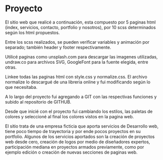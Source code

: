 # Proyecto
El sitio web que realicé a continuación, esta compuesto por 5 paginas html (index, servicios, contacto, portfolio y nosotros), por 10 scss determinados según los html propuestos.

Entre los scss realizados, se pueden verificar variables y animación por separado; también header y footer respectivamente.

Utilicé paginas como unsplash.com para descargar las imagenes utilizadas, undraw.co para archivos SVG, GoogleFont para la fuente elegida, entre otras.

Linkee todas las paginas html con style.css y normalize.css. El archivo normalize lo descargué de una libreria online y fui modificando según lo que necesitaba.

A lo largo del proyecto fui agregando a GIT con las respectivas funciones y subido al repositorio de GITHUB.

Desde que inicié con el proyecto fui cambiando los estilos, las paletas de colores y seleccioné al final los colores vistos en la pagina web.

El sitio trata de una empresa ficticia que aporta servicios de Desarrollo web, tiene poco tiempo de trayectoria y por ende pocos proyectos en su portfolio. Algunos de los servicios aportados son la creación de proyectos web desde cero, creación de logos por medio de diseñadores expertos, participación mediana en proyectos armados previamente, como por ejemplo edición o creación de nuevas secciones de paginas web.

